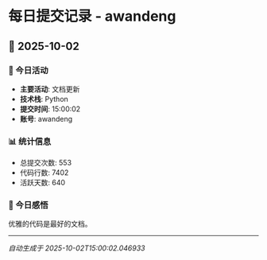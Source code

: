 # 每日提交记录 - awandeng

## 📅 2025-10-02

### 🎯 今日活动
- **主要活动**: 文档更新
- **技术栈**: Python
- **提交时间**: 15:00:02
- **账号**: awandeng

### 📊 统计信息
- 总提交次数: 553
- 代码行数: 7402
- 活跃天数: 640

### 💭 今日感悟
优雅的代码是最好的文档。

---
*自动生成于 2025-10-02T15:00:02.046933*
